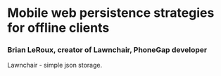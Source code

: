 # Mobile web persistence strategies for offline clients

### Brian LeRoux, creator of Lawnchair, PhoneGap developer

Lawnchair - simple json storage.
